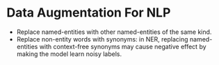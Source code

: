 # Data Augmentation For NLP
- Replace named-entities with other named-entities of the same kind.
- Replace non-entity words with synonyms: in NER, replacing named-entities with context-free synonyms may cause negative effect by making the model learn noisy labels.

